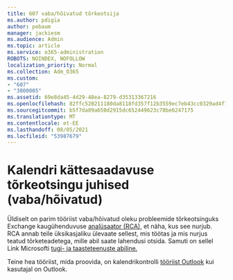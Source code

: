 ```yaml
---
title: 607 vaba/hõivatud tõrkeotsija
ms.author: pdigia
author: pebaum
manager: jackiesm
ms.audience: Admin
ms.topic: article
ms.service: o365-administration
ROBOTS: NOINDEX, NOFOLLOW
localization_priority: Normal
ms.collection: Adm_O365
ms.custom:
- "607"
- "3800005"
ms.assetid: 69e8da45-4d29-48ea-8279-d35313367216
ms.openlocfilehash: 82ffc520211180da8118fd357f12b3559ec7eb43cc0329ad4f7e58f42bd8c3eb
ms.sourcegitcommit: b5f7da89a650d2915dc652449623c78be6247175
ms.translationtype: MT
ms.contentlocale: et-EE
ms.lasthandoff: 08/05/2021
ms.locfileid: "53987679"
---
```

# <a name="troubleshooting-steps-for-calendar-availability-freebusy"></a>Kalendri kättesaadavuse tõrkeotsingu juhised (vaba/hõivatud)

Üldiselt on parim tööriist vaba/hõivatud oleku probleemide tõrkeotsinguks Exchange kaugühenduvuse [analüsaator (RCA),](https://testconnectivity.microsoft.com/Default.aspx?testId=freeBusy) et näha, kus see nurjub. RCA annab teile üksikasjaliku ülevaate sellest, mis töötas ja mis nurjus teatud tõrketeadetega, mille abil saate lahendusi otsida. Samuti on sellel Link Microsofti [tugi- ja taasteteenuste abiline.](https://diagnostics.office.com/)

Teine hea tööriist, mida proovida, on kalendrikontrolli [tööriist Outlook](https://www.microsoft.com/download/details.aspx?id=28786) kui kasutajal on Outlook.
